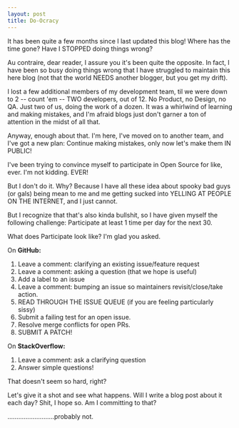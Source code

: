 ```yaml
---
layout: post
title: Do-Ocracy
---  
```


It has been quite a few months since I last updated this blog! Where has the time gone? Have I STOPPED doing things wrong? 

Au contraire, dear reader, I assure you it's been quite the opposite.  In fact, I have been so busy doing things wrong that I have struggled to maintain this here blog (not that the world NEEDS another blogger, but you get my drift).

I lost a few additional members of my development team, til we were down to 2 -- count 'em -- TWO developers, out of 12. No Product, no Design, no QA. Just two of us, doing the work of a dozen.  It was a whirlwind of learning and making mistakes, and I'm afraid blogs just don't garner a ton of attention in the midst of all that. 

Anyway, enough about that. I'm here, I've moved on to another team, and I've got a new plan: 
Continue making mistakes, only now let's make them IN PUBLIC!

I've been trying to convince myself to participate in Open Source for like, ever. I'm not kidding. EVER!

But I don't do it. Why? Because I have all these idea about spooky bad guys (or gals) being mean to me and me getting sucked into YELLING AT PEOPLE ON THE INTERNET, and I just cannot. 

But I recognize that that's also kinda bullshit, so I have given myself the following challenge: 
Participate at least 1 time per day for the next 30. 

What does Participate look like? I'm glad you asked. 

On **GitHub:**
1. Leave a comment: clarifying an existing issue/feature request
2. Leave a comment: asking a question (that we hope is useful)
3. Add a label to an issue
4. Leave a comment: bumping an issue so maintainers revisit/close/take action. 
5. READ THROUGH THE ISSUE QUEUE (if you are feeling particularly sissy)
6. Submit a failing test for an open issue.
7. Resolve merge conflicts for open PRs.
8. SUBMIT A PATCH!

On **StackOverflow:**
1. Leave a comment: ask a clarifying question
2. Answer simple questions!

That doesn't seem so hard, right? 

Let's give it a shot and see what happens. Will I write a blog post about it each day? Shit, I hope so. Am I committing to that? 


..........................probably not.
